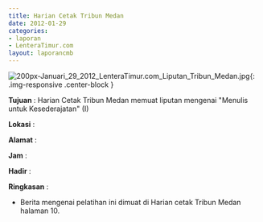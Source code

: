 ```yaml
---
title: Harian Cetak Tribun Medan
date: 2012-01-29
categories:
- laporan
- LenteraTimur.com
layout: laporancmb
---
```



![200px-Januari_29_2012_LenteraTimur.com_Liputan_Tribun_Medan.jpg](/uploads/200px-Januari_29_2012_LenteraTimur.com_Liputan_Tribun_Medan.jpg){: .img-responsive .center-block }


**Tujuan** : Harian Cetak Tribun Medan memuat liputan mengenai "Menulis untuk Kesederajatan" (I)

**Lokasi** : 

**Alamat** : 

**Jam** : 

**Hadir** :  


**Ringkasan** : 
* Berita mengenai pelatihan ini dimuat di Harian cetak Tribun Medan halaman 10.
